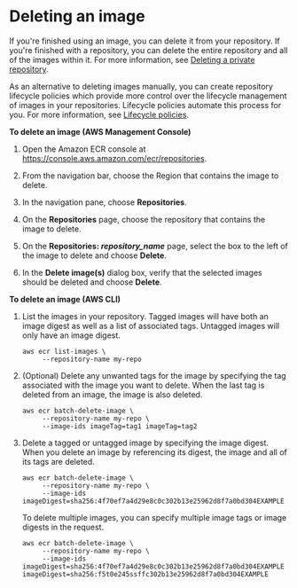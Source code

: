 # Deleting an image<a name="delete_image"></a>

If you're finished using an image, you can delete it from your repository\. If you're finished with a repository, you can delete the entire repository and all of the images within it\. For more information, see [Deleting a private repository](repository-delete.md)\.

As an alternative to deleting images manually, you can create repository lifecycle policies which provide more control over the lifecycle management of images in your repositories\. Lifecycle policies automate this process for you\. For more information, see [Lifecycle policies](LifecyclePolicies.md)\.

**To delete an image \(AWS Management Console\)**

1. Open the Amazon ECR console at [https://console\.aws\.amazon\.com/ecr/repositories](https://console.aws.amazon.com/ecr/repositories)\.

1. From the navigation bar, choose the Region that contains the image to delete\.

1. In the navigation pane, choose **Repositories**\.

1. On the **Repositories** page, choose the repository that contains the image to delete\.

1. On the **Repositories: *repository\_name*** page, select the box to the left of the image to delete and choose **Delete**\.

1. In the **Delete image\(s\)** dialog box, verify that the selected images should be deleted and choose **Delete**\.

**To delete an image \(AWS CLI\)**

1. List the images in your repository\. Tagged images will have both an image digest as well as a list of associated tags\. Untagged images will only have an image digest\.

   ```
   aws ecr list-images \
        --repository-name my-repo
   ```

1. \(Optional\) Delete any unwanted tags for the image by specifying the tag associated with the image you want to delete\. When the last tag is deleted from an image, the image is also deleted\.

   ```
   aws ecr batch-delete-image \
        --repository-name my-repo \
        --image-ids imageTag=tag1 imageTag=tag2
   ```

1. Delete a tagged or untagged image by specifying the image digest\. When you delete an image by referencing its digest, the image and all of its tags are deleted\.

   ```
   aws ecr batch-delete-image \
        --repository-name my-repo \
        --image-ids imageDigest=sha256:4f70ef7a4d29e8c0c302b13e25962d8f7a0bd304EXAMPLE
   ```

   To delete multiple images, you can specify multiple image tags or image digests in the request\.

   ```
   aws ecr batch-delete-image \
        --repository-name my-repo \
        --image-ids imageDigest=sha256:4f70ef7a4d29e8c0c302b13e25962d8f7a0bd304EXAMPLE imageDigest=sha256:f5t0e245ssffc302b13e25962d8f7a0bd304EXAMPLE
   ```